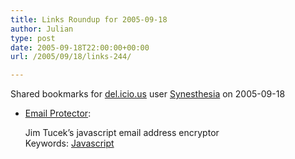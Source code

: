 ```yaml
---
title: Links Roundup for 2005-09-18
author: Julian
type: post
date: 2005-09-18T22:00:00+00:00
url: /2005/09/18/links-244/

---
```

Shared bookmarks for [del.icio.us][1] user  [Synesthesia][2] on 2005-09-18

  * [Email Protector][3]:
  
    Jim Tucek&#8217;s javascript email address encryptor    
    Keywords: [Javascript][4]

 [1]: https://del.icio.us/
 [2]: https://del.icio.us/synesthesia
 [3]: https://www.jracademy.com/~jtucek/email/ "https://www.jracademy.com/~jtucek/email/"
 [4]: https://del.icio.us/synesthesia/Javascript